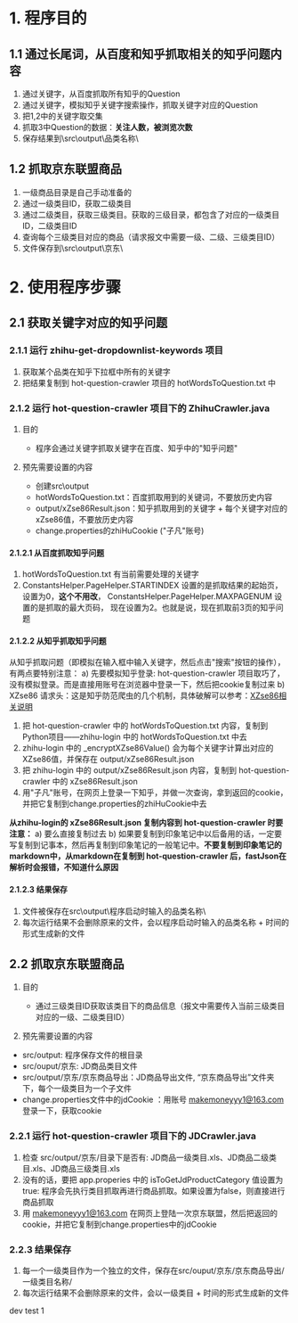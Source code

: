 # 1. 程序目的
## 1.1 通过长尾词，从百度和知乎抓取相关的知乎问题内容
1. 通过关键字，从百度抓取所有知乎的Question
2. 通过关键字，模拟知乎关键字搜索操作，抓取关键字对应的Question
3. 把1,2中的关键字取交集
4. 抓取3中Question的数据：**关注人数，被浏览次数**
5. 保存结果到\src\output\品类名称\

## 1.2 抓取京东联盟商品
1. 一级商品目录是自己手动准备的
2. 通过一级类目ID，获取二级类目
3. 通过二级类目，获取三级类目。获取的三级目录，都包含了对应的一级类目ID，二级类目ID
4. 查询每个三级类目对应的商品（请求报文中需要一级、二级、三级类目ID）
5. 文件保存到\src\output\京东\


# 2. 使用程序步骤
## 2.1 获取关键字对应的知乎问题


### 2.1.1 运行 zhihu-get-dropdownlist-keywords 项目

1. 获取某个品类在知乎下拉框中所有的关键字
2. 把结果复制到 hot-question-crawler 项目的 hotWordsToQuestion.txt 中


### 2.1.2 运行 hot-question-crawler 项目下的 ZhihuCrawler.java
1. 目的
   * 程序会通过关键字抓取关键字在百度、知乎中的"知乎问题"
   
2. 预先需要设置的内容
   * 创建src\output
   * hotWordsToQuestion.txt：百度抓取用到的关键词，不要放历史内容
   * output/xZse86Result.json：知乎抓取用到的关键字 + 每个关键字对应的xZse86值，不要放历史内容
   * change.properties的zhiHuCookie ("子凡"账号)
   

#### 2.1.2.1 从百度抓取知乎问题
1. hotWordsToQuestion.txt 有当前需要处理的关键字
2. ConstantsHelper.PageHelper.STARTINDEX 设置的是抓取结果的起始页，设置为0，**这个不用改**， ConstantsHelper.PageHelper.MAXPAGENUM 设置的是抓取的最大页码，
现在设置为2。也就是说，现在抓取前3页的知乎问题

#### 2.1.2.2 从知乎抓取知乎问题
从知乎抓取问题（即模拟在输入框中输入关键字，然后点击"搜索"按钮的操作），有两点要特别注意：
a) 先要模拟知乎登录: hot-question-crawler 项目取巧了，没有模拟登录。而是直接用账号在浏览器中登录一下，然后把cookie复制过来
b) XZse86 请求头：这是知乎防范爬虫的几个机制，具体破解可以参考：[XZse86相关说明](https://github.com/monalisali/zhihu-login/blob/master/%E9%87%8D%E8%A6%81%E4%BA%8B%E9%A1%B9.md)

1. 把 hot-question-crawler 中的 hotWordsToQuestion.txt 内容，复制到Python项目——zhihu-login 中的 hotWordsToQuestion.txt 中去
2. zhihu-login 中的 _encryptXZse86Value() 会为每个关键字计算出对应的XZse86值，并保存在 output/xZse86Result.json
3. 把 zhihu-login 中的 output/xZse86Result.json 内容，复制到 hot-question-crawler 中的 xZse86Result.json 
4. 用"子凡"账号，在网页上登录一下知乎，并做一次查询，拿到返回的cookie，并把它复制到change.properties的zhiHuCookie中去

**从zhihu-login的 xZse86Result.json 复制内容到 hot-question-crawler 时要注意：**
a) 要么直接复制过去
b) 如果要复制到印象笔记中以后备用的话，一定要写复制到记事本，然后再复制到印象笔记的一般笔记中。**不要复制到印象笔记的markdown中，从markdown在复制到 hot-question-crawler 后，fastJson在
  解析时会报错，不知道什么原因**

#### 2.1.2.3 结果保存
1. 文件被保存在src\output\程序启动时输入的品类名称\
2. 每次运行结果不会删除原来的文件，会以程序启动时输入的品类名称 + 时间的形式生成新的文件


## 2.2 抓取京东联盟商品
1. 目的
   * 通过三级类目ID获取该类目下的商品信息（报文中需要传入当前三级类目对应的一级、二级类目ID）
   
2. 预先需要设置的内容
  * src/output: 程序保存文件的根目录
  * src/ouput/京东: JD商品类目文件
  * src/output/京东/京东商品导出：JD商品导出文件, “京东商品导出”文件夹下，每个一级类目为一个子文件
  * change.properties文件中的jdCookie ：用账号 makemoneyyy1@163.com 登录一下，获取cookie
 
### 2.2.1 运行 hot-question-crawler 项目下的 JDCrawler.java

1. 检查 src/output/京东/目录下是否有: JD商品一级类目.xls、JD商品二级类目.xls、JD商品三级类目.xls
2. 没有的话，要把 app.properies 中的 isToGetJdProductCategory 值设置为 true: 程序会先执行类目抓取再进行商品抓取。如果设置为false，则直接进行商品抓取
3. 用 makemoneyyy1@163.com 在网页上登陆一次京东联盟，然后把返回的cookie，并把它复制到change.properties中的jdCookie

### 2.2.3 结果保存
1. 每一个一级类目作为一个独立的文件，保存在src/ouput/京东/京东商品导出/一级类目名称/
2. 每次运行结果不会删除原来的文件，会以一级类目 + 时间的形式生成新的文件

dev test 1